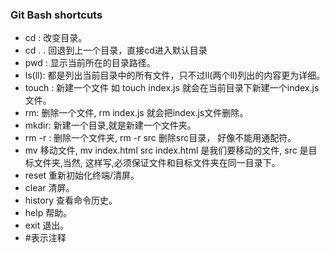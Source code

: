 
### Git Bash shortcuts
- cd : 改变目录。
- cd . . 回退到上一个目录，直接cd进入默认目录
- pwd : 显示当前所在的目录路径。
- ls(ll): 都是列出当前目录中的所有文件，只不过ll(两个ll)列出的内容更为详细。
- touch : 新建一个文件 如 touch index.js 就会在当前目录下新建一个index.js文件。
- rm: 删除一个文件, rm index.js 就会把index.js文件删除。
- mkdir: 新建一个目录,就是新建一个文件夹。
- rm -r : 删除一个文件夹, rm -r src 删除src目录， 好像不能用通配符。
- mv 移动文件, mv index.html src index.html 是我们要移动的文件, src 是目标文件夹,当然, 这样写,必须保证文件和目标文件夹在同一目录下。
- reset 重新初始化终端/清屏。
- clear 清屏。
- history 查看命令历史。
- help 帮助。
- exit 退出。
- #表示注释
